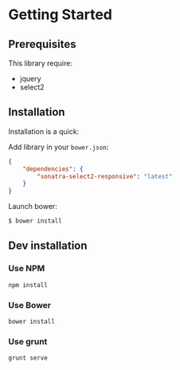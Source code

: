 Getting Started
===============

Prerequisites
-------------

This library require:

- jquery
- select2

Installation
------------

Installation is a quick:

Add library in your `bower.json`:

```json
{
    "dependencies": {
        "sonatra-select2-responsive": "latest"
    }
}
```

Launch bower:

```bash
$ bower install
```

Dev installation
----------------

### Use NPM

```
npm install
```

### Use Bower

```
bower install
```

### Use grunt

```
grunt serve
```
